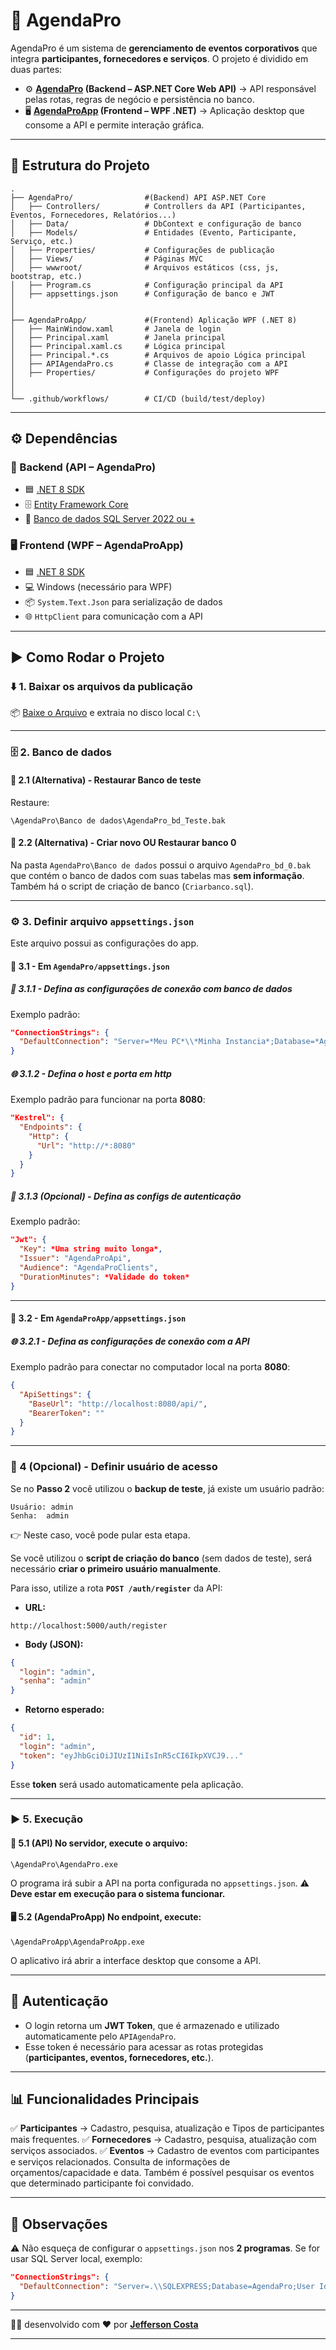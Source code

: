 

# 📅 AgendaPro

AgendaPro é um sistema de **gerenciamento de eventos corporativos** que integra **participantes, fornecedores e serviços**.
O projeto é dividido em duas partes:

* ⚙️ **[AgendaPro](https://github.com/jeffersonamcosta/AgendaPro/) (Backend – ASP.NET Core Web API)** → API responsável pelas rotas, regras de negócio e persistência no banco.
* 🖥️ **[AgendaProApp](https://github.com/jeffersonamcosta/AgendaProApp/) (Frontend – WPF .NET)** → Aplicação desktop que consome a API e permite interação gráfica.

---

## 📂 Estrutura do Projeto

```
.
├── AgendaPro/                #(Backend) API ASP.NET Core
│   ├── Controllers/          # Controllers da API (Participantes, Eventos, Fornecedores, Relatórios...)
│   ├── Data/                 # DbContext e configuração de banco
│   ├── Models/               # Entidades (Evento, Participante, Serviço, etc.)
│   ├── Properties/           # Configurações de publicação
│   ├── Views/                # Páginas MVC
│   ├── wwwroot/              # Arquivos estáticos (css, js, bootstrap, etc.)
│   ├── Program.cs            # Configuração principal da API
│   ├── appsettings.json      # Configuração de banco e JWT
│  
│
├── AgendaProApp/             #(Frontend) Aplicação WPF (.NET 8)
│   ├── MainWindow.xaml       # Janela de login
│   ├── Principal.xaml        # Janela principal
│   ├── Principal.xaml.cs     # Lógica principal
│   ├── Principal.*.cs        # Arquivos de apoio Lógica principal
│   ├── APIAgendaPro.cs       # Classe de integração com a API
│   ├── Properties/           # Configurações do projeto WPF
│   
│
└── .github/workflows/        # CI/CD (build/test/deploy)
```

---

## ⚙️ Dependências

### 🔗 Backend (API – AgendaPro)

* 🟦 [.NET 8 SDK](https://dotnet.microsoft.com/en-us/download)
* 🗄️ [Entity Framework Core](https://learn.microsoft.com/en-us/ef/core/)
* 💾 [Banco de dados SQL Server 2022 ou +](https://www.microsoft.com/pt-br/sql-server/sql-server-downloads/)

### 🖥️ Frontend (WPF – AgendaProApp)

* 🟦 [.NET 8 SDK](https://dotnet.microsoft.com/en-us/download)
* 💻 Windows (necessário para WPF)
* 📦 `System.Text.Json` para serialização de dados
* 🌐 `HttpClient` para comunicação com a API

---

## ▶️ Como Rodar o Projeto

### ⬇️ 1. Baixar os arquivos da publicação

📦 [Baixe o Arquivo](https://drive.google.com/uc?export=download&id=1xJ_8EwqDIdd2DgT2BXbEjPnXPGpMRH7X) e extraia no disco local `C:\`

---

### 🗄️ 2. Banco de dados

#### 🔹 2.1 (Alternativa) - Restaurar Banco de teste

Restaure:

```
\AgendaPro\Banco de dados\AgendaPro_bd_Teste.bak
```

#### 🔹 2.2 (Alternativa) - Criar novo OU Restaurar banco 0

Na pasta `AgendaPro\Banco de dados` possui o arquivo `AgendaPro_bd_0.bak` que contém o banco de dados com suas tabelas mas **sem informação**.
Também há o script de criação de banco (`Criarbanco.sql`).

---

### ⚙️ 3. Definir arquivo `appsettings.json`

Este arquivo possui as configurações do app.

#### 📌 3.1 - Em `AgendaPro/appsettings.json`

##### 🔧 3.1.1 - Defina as configurações de conexão com banco de dados

Exemplo padrão:

```json
"ConnectionStrings": {
  "DefaultConnection": "Server=*Meu PC*\\*Minha Instancia*;Database=*AgendaPro*;User Id=*agendapro*;Password=*senhasecreta*;TrustServerCertificate=True;"
}
```

##### 🌐 3.1.2 - Defina o host e porta em http

Exemplo padrão para funcionar na porta **8080**:

```json
"Kestrel": {
  "Endpoints": {
    "Http": {
      "Url": "http://*:8080"
    }
  }
}
```

##### 🔑 3.1.3 (Opcional) - Defina as configs de autenticação

Exemplo padrão:

```json
"Jwt": {
  "Key": *Uma string muito longa*,
  "Issuer": "AgendaProApi",
  "Audience": "AgendaProClients",
  "DurationMinutes": *Validade do token*
}
```

---

#### 📌 3.2 - Em `AgendaProApp/appsettings.json`

##### 🌐 3.2.1 - Defina as configurações de conexão com a API

Exemplo padrão para conectar no computador local na porta **8080**:

```json
{
  "ApiSettings": {
    "BaseUrl": "http://localhost:8080/api/",
    "BearerToken": ""
  }
}
```

---

### 🔐 4 (Opcional) - Definir usuário de acesso

Se no **Passo 2** você utilizou o **backup de teste**, já existe um usuário padrão:

```
Usuário: admin
Senha:  admin
```

👉 Neste caso, você pode pular esta etapa.

Se você utilizou o **script de criação do banco** (sem dados de teste), será necessário **criar o primeiro usuário manualmente**.

Para isso, utilize a rota **`POST /auth/register`** da API:

* **URL:**

```
http://localhost:5000/auth/register
```

* **Body (JSON):**

```json
{
  "login": "admin",
  "senha": "admin"
}
```

* **Retorno esperado:**

```json
{
  "id": 1,
  "login": "admin",
  "token": "eyJhbGciOiJIUzI1NiIsInR5cCI6IkpXVCJ9..."
}
```

Esse **token** será usado automaticamente pela aplicação.

---

### ▶️ 5. Execução

#### 🚀 5.1 (API) No servidor, execute o arquivo:

```
\AgendaPro\AgendaPro.exe
```

O programa irá subir a API na porta configurada no `appsettings.json`.
⚠️ **Deve estar em execução para o sistema funcionar.**

#### 🖥️ 5.2 (AgendaProApp) No endpoint, execute:

```
\AgendaProApp\AgendaProApp.exe
```

O aplicativo irá abrir a interface desktop que consome a API.

---

## 🔑 Autenticação

* O login retorna um **JWT Token**, que é armazenado e utilizado automaticamente pelo `APIAgendaPro`.
* Esse token é necessário para acessar as rotas protegidas (**participantes, eventos, fornecedores, etc.**).

---

## 📊 Funcionalidades Principais

✅ **Participantes** → Cadastro, pesquisa, atualização e Tipos de participantes mais frequentes.
✅ **Fornecedores** → Cadastro, pesquisa, atualização com serviços associados.
✅ **Eventos** → Cadastro de eventos com participantes e serviços relacionados. Consulta de informações de orçamentos/capacidade e data. Também é possível pesquisar os eventos que determinado participante foi convidado.

---

## 📌 Observações

⚠️ Não esqueça de configurar o `appsettings.json` nos **2 programas**.
Se for usar SQL Server local, exemplo:

```json
"ConnectionStrings": {
  "DefaultConnection": "Server=.\\SQLEXPRESS;Database=AgendaPro;User Id=sa;Password=suasenha;"
}
```

---

👨‍💻 desenvolvido com ❤️ por [**Jefferson Costa**](https://www.linkedin.com/in/jeffersonamcosta)

---

